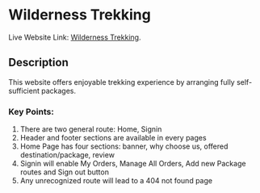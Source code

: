 # Wilderness Trekking

Live Website Link: [Wilderness Trekking](https://assignment-11-authentication.web.app/).

## Description

This website offers enjoyable trekking experience by arranging fully self-sufficient packages. 

### Key Points:

1. There are two general route: Home, Signin
2. Header and footer sections are available in every pages
3. Home Page has four sections: banner, why choose us, offered destination/package, review
4. Signin will enable My Orders, Manage All Orders, Add new Package routes and Sign out button
5. Any unrecognized route will lead to a 404 not found page